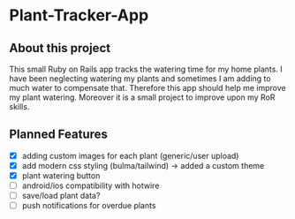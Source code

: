 # Plant-Tracker-App
## About this project
This small Ruby on Rails app tracks the watering time for my home plants. I have been neglecting watering my plants and sometimes I am adding to much water to compensate that. Therefore this app should help me improve my plant watering. Moreover it is a small project to improve upon my RoR skills. 

## Planned Features
- [x] adding custom images for each plant (generic/user upload)
- [x] add modern css styling (bulma/tailwind) -> added a custom theme
- [x] plant watering button
- [ ] android/ios compatibility with hotwire
- [ ] save/load plant data?
- [ ] push notifications for overdue plants